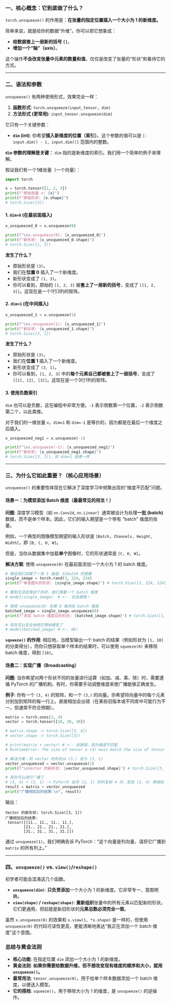 ### 一、核心概念：它到底做了什么？

`torch.unsqueeze()` 的作用是：**在张量的指定位置插入一个大小为 1 的新维度。**

简单来说，就是给你的数据“升维”。你可以把它想象成：

*   **给数据套上一层新的括号 `[]`**。
*   **增加一个“轴”（axis）**。

这个操作**不会改变张量中元素的数量和值**，仅仅是改变了张量的“形状”和看待它的方式。

---

### 二、语法和参数

`unsqueeze()` 有两种使用形式，效果完全一样：

1.  **函数形式**: `torch.unsqueeze(input_tensor, dim)`
2.  **方法形式 (更常用)**: `input_tensor.unsqueeze(dim)`

它只有一个关键参数：

*   **`dim` (int)**: 你希望**插入新维度的位置（索引）**。这个参数的值可以是 `[-input.dim() - 1, input.dim()]` 范围内的整数。

**`dim` 参数的理解是关键：**
`dim` 指的是新维度的索引。我们用一个简单的例子来理解。

假设我们有一个1维张量（一个向量）：
```python
import torch

x = torch.tensor([1, 2, 3])
print(f"原始张量 x: {x}")
print(f"原始形状: {x.shape}") 
# torch.Size([3])
```

#### 1. `dim=0` (在最前面插入)

```python
x_unsqueezed_0 = x.unsqueeze(0)

print(f"\nx.unsqueeze(0): {x_unsqueezed_0}")
print(f"新形状: {x_unsqueezed_0.shape}")
# torch.Size([1, 3])
```
**发生了什么？**
*   原始形状是 `(3)`。
*   我们在**位置 0** 插入了一个新维度。
*   新形状变成了 `(1, 3)`。
*   你可以看到，原始的 `[1, 2, 3]` 被**套上了一层新的括号**，变成了 `[[1, 2, 3]]`。这现在是一个1行3列的矩阵。

#### 2. `dim=1` (在中间插入)

```python
x_unsqueezed_1 = x.unsqueeze(1)

print(f"\nx.unsqueeze(1): {x_unsqueezed_1}")
print(f"新形状: {x_unsqueezed_1.shape}")
# torch.Size([3, 1])
```
**发生了什么？**
*   原始形状是 `(3)`。
*   我们在**位置 1** 插入了一个新维度。
*   新形状变成了 `(3, 1)`。
*   你可以看到，`[1, 2, 3]` 中的**每个元素自己都被套上了一层括号**，变成了 `[[1], [2], [3]]`。这现在是一个3行1列的矩阵。

#### 3. 使用负数索引
`dim` 也可以是负数，这在编程中非常方便。`-1` 表示倒数第一个位置，`-2` 表示倒数第二个，以此类推。

对于我们的一维张量 `x`，`dim=1` 和 `dim=-1` 是等价的，因为都是在最后一个维度之后插入。
```python
x_unsqueezed_neg1 = x.unsqueeze(-1)

print(f"\nx.unsqueeze(-1): {x_unsqueezed_neg1}")
print(f"新形状: {x_unsqueezed_neg1.shape}")
# torch.Size([3, 1])，和 dim=1 结果一样
```

---

### 三、为什么它如此重要？（核心应用场景）

`unsqueeze()` 的重要性体现在它解决了深度学习中频繁出现的“维度不匹配”问题。

#### 场景一：为模型添加 Batch 维度（最最常见的用法！）

**问题**: 深度学习模型（如 `nn.Conv2d`, `nn.Linear`）通常被设计为处理**一批 (batch)** 数据，而不是单个样本。因此，它们的输入期望是一个带有 "batch" 维度的张量。

例如，一个典型的图像模型期望的输入形状是 `[Batch, Channels, Height, Width]`，即 `[B, C, H, W]`。

但是，当你从数据集中加载**单个**图像时，它的形状通常是 `[C, H, W]`。

**解决方案**: 使用 `unsqueeze(0)` 在最前面添加一个大小为 1 的 batch 维度。

```python
# 假设我们加载了一张 3 通道、224x224 的图像
single_image = torch.rand(3, 224, 224) 
print(f"单张图片的形状: {single_image.shape}") # torch.Size([3, 224, 224])

# 模型无法处理这个形状，我们需要一个 batch 维度
# model(single_image)  # <-- 这会报错！

# 使用 unsqueeze(0) 在第 0 维添加 batch 维度
batched_image = single_image.unsqueeze(0)
print(f"添加 batch 维度后的形状: {batched_image.shape}") # torch.Size([1, 3, 224, 224])

# 现在可以安全地把它喂给模型了
# model(batched_image) # <-- OK!
```
**`squeeze()` 的作用**: 相应地，当模型输出一个 batch 的结果（例如形状为 `[1, 10]` 的分类得分），而你只想获取单个样本的结果时，可以使用 `squeeze(0)` 来移除 batch 维度，得到 `[10]`。

#### 场景二：实现广播（Broadcasting）

**问题**: 当你希望对两个形状不同的张量进行运算（如加、减、乘、除）时，需要遵循 PyTorch 的广播机制。有时，你需要手动调整维度来使广播能够正确发生。

**例子**: 你有一个 `(3, 4)` 的矩阵，和一个 `(3,)` 的向量。你希望将向量中的每个元素分别加到矩阵的每一行上。直接相加会出错（在某些旧版本或不同库中可能行为不一，但通常不符合预期）。

```python
matrix = torch.ones(3, 4)
vector = torch.tensor([10, 20, 30])

# matrix.shape -> torch.Size([3, 4])
# vector.shape -> torch.Size([3])

# print(matrix + vector) # <-- 会报错，因为维度不匹配
# RuntimeError: The size of tensor a (4) must match the size of tensor b (3) at non-singleton dimension 1

# 解决方案：将 vector 的形状从 (3,) 变为 (3, 1)
vector_unsqueezed = vector.unsqueeze(1)
print(f"\nVector 的新形状: {vector_unsqueezed.shape}") # torch.Size([3, 1])

# 现在可以进行广播了
# (3, 4) + (3, 1) -> PyTorch 会将 (3, 1) 的列复制 4 次，变成 (3, 4) 再相加
result = matrix + vector_unsqueezed
print("广播相加后的结果:\n", result)
```
输出：
```
Vector 的新形状: torch.Size([3, 1])
广播相加后的结果:
 tensor([[11., 11., 11., 11.],
        [21., 21., 21., 21.],
        [31., 31., 31., 31.]])
```
通过 `unsqueeze(1)`，我们明确告诉 PyTorch：“这个向量是列向量，请将它广播到 `matrix` 的所有列上。”

---

### 四、`unsqueeze()` vs. `view()`/`reshape()`

初学者可能会混淆这几个函数。

*   **`unsqueeze(dim)`**: **只负责添加**一个大小为 1 的新维度。它非常专一、意图明确。
*   **`view(shape)` / `reshape(shape)`**: **重新组织**张量中的所有元素以匹配新的形状。它们更通用，但前提是新旧形状的**元素总数必须完全一致**。

虽然 `x.unsqueeze(0)` 的效果和 `x.view(1, *x.shape)` 是一样的，但使用 `unsqueeze(0)` 的代码可读性更高，更能清晰地表达“我正在添加一个 batch 维度”这个意图。

### 总结与黄金法则

*   **核心功能**: 在指定位置 `dim` 添加一个大小为 1 的新维度。
*   **黄金法则**: **如果你需要给数据升维，但不想改变现有维度的顺序和大小，就用 `unsqueeze()`。**
*   **最常用法**: `tensor.unsqueeze(0)`，用于给单个样本数据添加一个 batch 维度，以便送入模型。
*   **它的搭档**: `squeeze()`，用于移除大小为 1 的维度，是 `unsqueeze()` 的逆操作。
